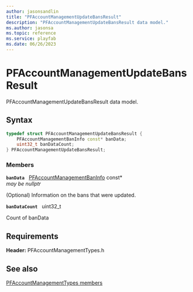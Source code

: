 ```yaml
---
author: jasonsandlin
title: "PFAccountManagementUpdateBansResult"
description: "PFAccountManagementUpdateBansResult data model."
ms.author: jasonsa
ms.topic: reference
ms.service: playfab
ms.date: 06/26/2023
---
```


# PFAccountManagementUpdateBansResult  

PFAccountManagementUpdateBansResult data model.  

## Syntax  
  
```cpp
typedef struct PFAccountManagementUpdateBansResult {  
    PFAccountManagementBanInfo const* banData;  
    uint32_t banDataCount;  
} PFAccountManagementUpdateBansResult;  
```
  
### Members  
  
**`banData`** &nbsp; [PFAccountManagementBanInfo](pfaccountmanagementbaninfo.md) const*  
*may be nullptr*  
  
(Optional) Information on the bans that were updated.
  
**`banDataCount`** &nbsp; uint32_t  
  
Count of banData
  
  
## Requirements  
  
**Header:** PFAccountManagementTypes.h
  
## See also  
[PFAccountManagementTypes members](../pfaccountmanagementtypes_members.md)  

  
  
